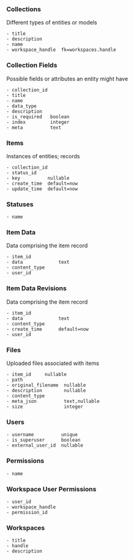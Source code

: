 ### Collections

Different types of entities or models

```
- title
- description
- name
- workspace_handle  fk=workspaces.handle
```

### Collection Fields

Possible fields or attributes an entity might have

```
- collection_id
- title
- name
- data_type
- description
- is_required   boolean
- index         integer
- meta          text
```

### Items

Instances of entities; records

```
- collection_id
- status_id
- key          nullable
- create_time  default=now
- update_time  default=now
```

### Statuses

```
- name
```

### Item Data

Data comprising the item record

```
- item_id
- data             text
- content_type
- user_id
```

### Item Data Revisions

Data comprising the item record

```
- item_id
- data             text
- content_type
- create_time      default=now
- user_id
```

### Files

Uploaded files associated with items

```
- item_id     nullable
- path
- original_filename  nullable
- description        nullable
- content_type
- meta_json          text,nullable
- size               integer
```

### Users

```
- username          unique
- is_superuser      boolean
- external_user_id  nullable
```
### Permissions

```
- name
```

### Workspace User Permissions

```
- user_id
- workspace_handle
- permission_id
```

### Workspaces

```
- title
- handle
- description
```


